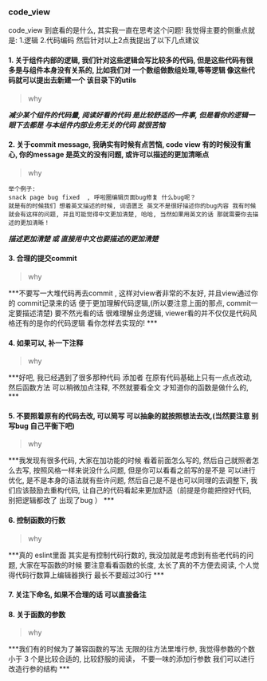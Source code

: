 ### code_view

code_view 到底看的是什么, 其实我一直在思考这个问题! 我觉得主要的侧重点就是: 1.逻辑 2.代码编码 然后针对以上2点我提出了以下几点建议


#### 1. 关于组件内部的逻辑, 我们针对这些逻辑会写比较多的代码, 但是这些代码有很多是与组件本身没有关系的, 比如我们对 一个数组做数组处理,等等逻辑 像这些代码就可以提出去新建一个 该目录下的utils

> why

***减少某个组件的代码量, 阅读好看的代码 是比较舒适的一件事, 但是看你的逻辑一眼下去都是 与本组件内部业务无关的代码 就很苦恼***


#### 2. 关于commit message, 我确实有时候有点苦恼, code view 有的时候没有重心, 你的message 是英文的没有问题, 或许可以描述的更加清晰点

> why

```
举个例子: 
snack page bug fixed  , 呼啦圈编辑页面bug修复 什么bug呢？
就是有的时候我们 想着英文描述的时候, 词语匮乏 英文不是很好描述你的bug内容 我有时候就会有这样的问题, 并且可能觉得中文更加清楚, 哈哈, 当然如果用英文的话 那就需要你去描述的更加清晰！
```
***描述更加清楚 或 直接用中文也要描述的更加清楚***

#### 3. 合理的提交commit

> why

***不要写一大堆代码再去commit , 这样对view者非常的不友好, 并且view通过你的 commit记录来的话 便于更加理解代码逻辑,(所以要注意上面的那点, commit一定要描述清楚) 要不然光看的话 很难理解业务逻辑, viewer看的并不仅仅是代码风格还有的是你的代码逻辑 看你怎样去实现的! ***


#### 4. 如果可以, 补一下注释

> why

***好吧, 我已经遇到了很多那种代码 添加者 在原有代码基础上只有一点点改动, 然后函数方法 可以稍微加点注释, 不然就要看全文 才知道你的函数是做什么的, ***


#### 5. 不要照着原有的代码去改, 可以简写 可以抽象的就按照想法去改,(当然要注意 别写bug 自己平衡下吧) 

> why

***我发现有很多代码, 大家在加功能的时候 看着前面怎么写的, 然后自己就照者怎么去写, 按照风格一样来说没什么问题, 但是你可以看看之前写的是不是 可以进行优化, 是不是本身的语法就有些许问题, 然后自己是不是也可以同理的去调整下, 我们应该鼓励去重构代码, 让自己的代码看起来更加舒适（前提是你能把控好代码, 别把逻辑都改了 出现了bug ） ***

#### 6. 控制函数的行数

> why

***真的 eslint里面 其实是有控制代码行数的, 我没加就是考虑到有些老代码的问题, 大家在写函数的时候 要注意看看函数的长度, 太长了真的不方便去阅读, 个人觉得代码行数算上编辑器换行 最长不要超过30行 ***

#### 7. 关注下命名, 如果不合理的话 可以直接备注

#### 8. 关于函数的参数 

> why

***我们有的时候为了兼容函数的写法 无限的往方法里堆行参, 我觉得参数的个数 小于 3 个是比较合适的, 比较舒服的阅读， 不要一味的添加行参数 我们可以进行改造行参的结构 ***